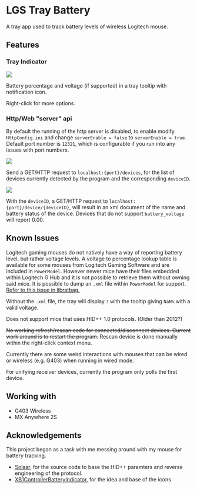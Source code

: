 # LGS Tray Battery
A tray app used to track battery levels of wireless Logitech mouse.

## Features
### Tray Indicator
![](https://i.imgur.com/g5e3jsz.png)

Battery percentage and voltage (if supported) in a tray tooltip with notification icon.

Right-click for more options.

### Http/Web "server" api
By default the running of the http server is disabled, to enable modify `HttpConfig.ini` and change `serverEnable = false` to `serverEnable = true`. Default port number is `12321`, which is configurable if you run into any issues with port numbers. 

![](https://i.imgur.com/IH4YKHl.png)

Send a GET/HTTP request to `localhost:{port}/devices`, for the list of devices currently detected by the program and the corresponding `deviceID`.

![](https://i.imgur.com/hFIlh0o.png)

With the `deviceID`, a GET/HTTP request to `localhost:{port}/device/{deviceID}`, will result in an xml document of the name and battery status of the device. Devices that do not support `battery_voltage` will report 0.00.

## Known Issues
Logitech gaming mouses do not natively have a way of reporting battery level, but rather voltage levels. A voltage to percentage lookup table is available for some mouses from Logitech Gaming Software and are included in `PowerModel`. However newer mice have their files embedded within Logitech G Hub and it is not possible to retrieve them without owning said mice. It is possible to dump an `.xml` file within `PowerModel` for support. [Refer to this issue in libratbag.](https://github.com/libratbag/piper/issues/222#issuecomment-487557251)

Without the `.xml` file, the tray will display `?` with the tooltip giving `NaN%` with a valid voltage.

Does not support mice that uses HID++ 1.0 protocols. (Older than 2012?)

~~No working refresh/rescan code for connected/disconnect devices. Current work around is to restart the program.~~ Rescan device is done manually within the right-click context menu.

Currently there are some weird interactions with mouses that can be wired or wireless (e.g. G403) when running in wired mode.

For unifying receiver devices, currently the program only polls the first device.

## Working with
- G403 Wireless
- MX Anywhere 2S

## Acknowledgements
This project began as a task with me messing around with my mouse for battery tracking.

- [Solaar](https://github.com/pwr-Solaar/Solaar), for the source code to base the HID++ paramters and reverse engineering of the protocol.
- [XB1ControllerBatteryIndicator](https://github.com/NiyaShy/XB1ControllerBatteryIndicator), for the idea and base of the icons